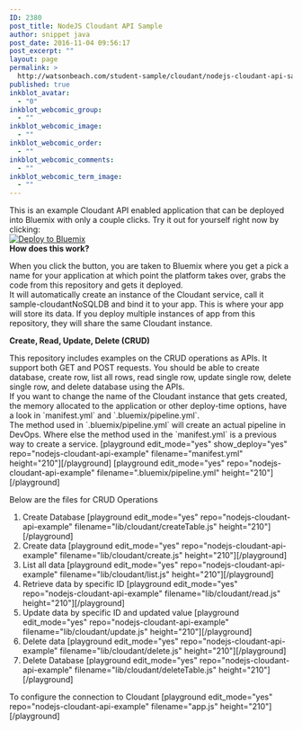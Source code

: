 ```yaml
---
ID: 2380
post_title: NodeJS Cloudant API Sample
author: snippet java
post_date: 2016-11-04 09:56:17
post_excerpt: ""
layout: page
permalink: >
  http://watsonbeach.com/student-sample/cloudant/nodejs-cloudant-api-sample/
published: true
inkblot_avatar:
  - "0"
inkblot_webcomic_group:
  - ""
inkblot_webcomic_image:
  - ""
inkblot_webcomic_order:
  - ""
inkblot_webcomic_comments:
  - ""
inkblot_webcomic_term_image:
  - ""
---
```

This is an example Cloudant API enabled application that can be deployed into Bluemix with only a couple clicks. Try it out for yourself right now by clicking:   
[![Deploy to Bluemix][1]][2] </br> 
**How does this work?**

When you click the button, you are taken to Bluemix where you get a pick a name for your application at which point the platform takes over, grabs the code from this repository and gets it deployed. </br> It will automatically create an instance of the Cloudant service, call it sample-cloudantNoSQLDB and bind it to your app. This is where your app will store its data. If you deploy multiple instances of app from this repository, they will share the same Cloudant instance. 

**Create, Read, Update, Delete (CRUD)**

This repository includes examples on the CRUD operations as APIs. It support both GET and POST requests. You should be able to create database, create row, list all rows, read single row, update single row, delete single row, and delete database using the APIs.   
If you want to change the name of the Cloudant instance that gets created, the memory allocated to the application or other deploy-time options, have a look in \`manifest.yml\` and \`.bluemix/pipeline.yml\`.   
The method used in \`.bluemix/pipeline.yml\` will create an actual pipeline in DevOps. Where else the method used in the \`manifest.yml\` is a previous way to create a service.  [playground edit_mode="yes" show_deploy="yes" repo="nodejs-cloudant-api-example" filename="manifest.yml" height="210"][/playground] [playground edit_mode="yes" repo="nodejs-cloudant-api-example" filename=".bluemix/pipeline.yml" height="210"][/playground] 

Below are the files for CRUD Operations

1.  Create Database [playground edit_mode="yes" repo="nodejs-cloudant-api-example" filename="lib/cloudant/createTable.js" height="210"][/playground] 
2.  Create data [playground edit_mode="yes" repo="nodejs-cloudant-api-example" filename="lib/cloudant/create.js" height="210"][/playground] 
3.  List all data [playground edit_mode="yes" repo="nodejs-cloudant-api-example" filename="lib/cloudant/list.js" height="210"][/playground] 
4.  Retrieve data by specific ID [playground edit_mode="yes" repo="nodejs-cloudant-api-example" filename="lib/cloudant/read.js" height="210"][/playground] 
5.  Update data by specific ID and updated value [playground edit_mode="yes" repo="nodejs-cloudant-api-example" filename="lib/cloudant/update.js" height="210"][/playground] 
6.  Delete data [playground edit_mode="yes" repo="nodejs-cloudant-api-example" filename="lib/cloudant/delete.js" height="210"][/playground] 
7.  Delete Database [playground edit_mode="yes" repo="nodejs-cloudant-api-example" filename="lib/cloudant/deleteTable.js" height="210"][/playground] 

To configure the connection to Cloudant
[playground edit_mode="yes" repo="nodejs-cloudant-api-example" filename="app.js" height="210"][/playground]

 [1]: https://bluemix.net/deploy/button.png
 [2]: https://bluemix.net/deploy?repository=https://github.com/snippet-java/nodejs-cloudant-api-example